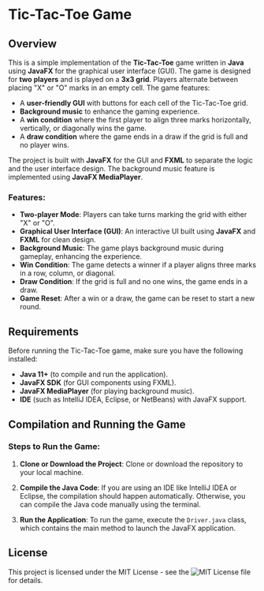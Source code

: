 # Tic-Tac-Toe Game

## Overview

This is a simple implementation of the **Tic-Tac-Toe** game written in **Java** using **JavaFX** for the graphical user interface (GUI). The game is designed for **two players** and is played on a **3x3 grid**. Players alternate between placing "X" or "O" marks in an empty cell. The game features:
- A **user-friendly GUI** with buttons for each cell of the Tic-Tac-Toe grid.
- **Background music** to enhance the gaming experience.
- A **win condition** where the first player to align three marks horizontally, vertically, or diagonally wins the game.
- A **draw condition** where the game ends in a draw if the grid is full and no player wins.

The project is built with **JavaFX** for the GUI and **FXML** to separate the logic and the user interface design. The background music feature is implemented using **JavaFX MediaPlayer**.

### Features:
- **Two-player Mode**: Players can take turns marking the grid with either "X" or "O".
- **Graphical User Interface (GUI)**: An interactive UI built using **JavaFX** and **FXML** for clean design.
- **Background Music**: The game plays background music during gameplay, enhancing the experience.
- **Win Condition**: The game detects a winner if a player aligns three marks in a row, column, or diagonal.
- **Draw Condition**: If the grid is full and no one wins, the game ends in a draw.
- **Game Reset**: After a win or a draw, the game can be reset to start a new round.

## Requirements

Before running the Tic-Tac-Toe game, make sure you have the following installed:

- **Java 11+** (to compile and run the application).
- **JavaFX SDK** (for GUI components using FXML).
- **JavaFX MediaPlayer** (for playing background music).
- **IDE** (such as IntelliJ IDEA, Eclipse, or NetBeans) with JavaFX support.

## Compilation and Running the Game

### Steps to Run the Game:

1. **Clone or Download the Project**:
   Clone or download the repository to your local machine.

2. **Compile the Java Code**:
   If you are using an IDE like IntelliJ IDEA or Eclipse, the compilation should happen automatically. Otherwise, you can compile the Java code manually using the terminal.

3. **Run the Application**:
   To run the game, execute the `Driver.java` class, which contains the main method to launch the JavaFX application.
   
## License

This project is licensed under the MIT License - see the ![MIT License](https://img.shields.io/badge/license-MIT-blue.svg)
 file for details.
